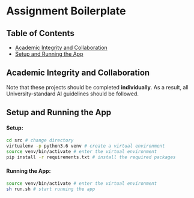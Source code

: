 # Assignment Boilerplate

## Table of Contents

* [Academic Integrity and Collaboration](#academic-integrity-and-collaboration)
* [Setup and Running the App](#setup-and-running-the-app)

## Academic Integrity and Collaboration

Note that these projects should be completed **individually**. As a result, all University-standard AI guidelines should be followed.

## Setup and Running the App

#### Setup:
```sh
cd src # change directory 
virtualenv -p python3.6 venv # create a virtual environment
source venv/bin/activate # enter the virtual environment
pip install -r requirements.txt # install the required packages
```

#### Running the App:
```sh
source venv/bin/activate # enter the virtual environment
sh run.sh # start running the app
```

